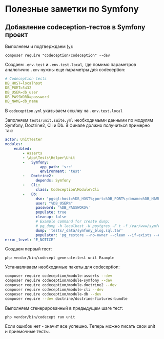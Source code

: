 
# Полезные заметки по Symfony

## Добавление codeception-тестов в Symfony проект

Выполняем и подтверждаем (`y`):

`composer require "codeception/codeception" --dev`

Создаем `.env.test` и `.env.test.local`, где помимо параметров аналогично `.env` нужны еще параметры для codeception:

```yaml
# Codeception tests
DB_HOST=localhost
DB_PORT=5432
DB_USER=db_user
DB_PASSWORD=password
DB_NAME=db_name
```

В `codeception.yml` указываем ссылку на `.env.test.local`

Заполняем `tests/unit.suite.yml` необходимыми данными по модулям Symfony, Doctrine2, Cli и Db. В финале должно
получиться примерно так:

```yaml
actor: UnitTester
modules:
    enabled:
        - Asserts
        - \App\Tests\Helper\Unit
        -   Symfony:
                app_path: 'src'
                environment: 'test'
        -   Doctrine2:
              depends: Symfony
        -   Cli:
              class: Codeception\Module\Cli
        -   Db:
              dsn: 'pgsql:host=%DB_HOST%;port=%DB_PORT%;dbname=%DB_NAME%'
              user: "%DB_USER%"
              password: '%DB_PASSWORD%'
              populate: true
              cleanup: false
              # Example command for create dump:
              # pg_dump -h localhost -U postgres -F t -f /var/www/symfony-blog.loc/tests/_data/symfony_blog.sql.tar symfony_blog --no-owner
              dump: 'tests/_data/symfony_blog.sql.tar'
              populator: 'pg_restore --no-owner --clean --if-exists --dbname $dbname --username $user --host $host --port=$port $dump'
error_level: "E_NOTICE"
```

Создаем первый тест:

`php vendor/bin/codecept generate:test unit Example`

Устанавливаем необходимые пакеты для codeception:
 
```bash
composer require codeception/module-asserts --dev
composer require codeception/module-symfony --dev
composer require codeception/module-doctrine2 --dev
composer require codeception/module-cli --dev
composer require codeception/module-db --dev
composer require --dev doctrine/doctrine-fixtures-bundle
```

Выполняем сгенерированный в предыдущем шаге тест:

`php vendor/bin/codecept run unit`

Если ошибок нет - значит все успешно. Теперь можно писать свои unit и приемочные тесты.

